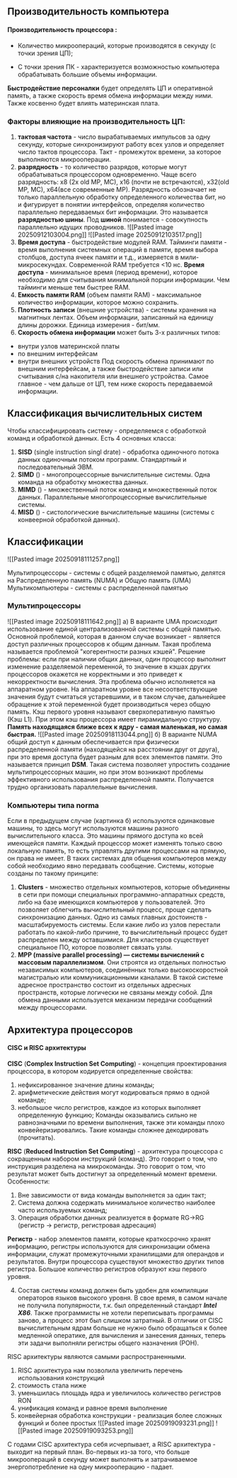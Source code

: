 ## Производительность компьютера

#### Производительность процессора :
- Количество микроопераций, которые производятся в секунду (с точки зрения ЦП);

- С точки зрения ПК - характеризуется возможностью компьютера обрабатывать большие объемы информации.

**Быстродействие персоналки** будет определять ЦП и оперативной память, а также скорость время обмена информации между ними. Также косвенно будет влиять материнская плата.

### Факторы влияющие на производительность ЦП:
1) **тактовая частота** - число вырабатываемых импульсов за одну секунду, которые синхронизируют работу всех узлов и определяет число тактов процессора. Такт - промежуток времени, за которое выполняются микрооперации. 
2) **разрядность** - то количество разрядов, которые могут обрабатываться процессором одновременно. Чаще всего разрядность: x8 (2x old MP, MC), x16 (почти не встречаются), x32(old MP, MC), x64(все современные MP). Разрядность обозначает не только параллельную обработку определенного количества бит, но и фигурирует в понятии интерфейсов, определяя количество параллельно передаваемых бит информации. Это называется **разрядностью шины**. Под **шиной** понимается - совокупность параллельно идущих проводников. 
![[Pasted image 20250912103004.png]]
![[Pasted image 20250912103517.png]]
3) **Время доступа** - быстродействие модулей RAM. Тайминги памяти - время выполнения системных операций в памяти, время выбора столбцов, доступа ячеек памяти и т.д., измеряется в мили- микросекундах. Современной RAM требуется <10 нс. **Время доступа** - минимальное время (период времени), которое необходимо для считывания минимальной порции информации. Чем тайминги меньше тем быстрее RAM.
4) **Емкость памяти RAM** (объем памяти RAM) - максимальное количество информации, которое можно сохранить.
5) **Плотность записи** (внешние устройства) - системы хранения на магнитных лентах. Объем информации, записанный на единицу длины дорожки. Единица измерения - бит/мм.
6) **Скорость обмена информации** может быть 3-х различных типов: 
- внутри узлов материнской платы
- по внешним интерфейсам
- внутри внешних устройств
Под скорость обмена принимают по внешним интерфейсам, а также быстродействие записи или считывания с/на накопителя или внешнего устройства. Самое главное - чем дальше от ЦП, тем ниже скорость передаваемой информации. 


## Классификация вычислительных систем

Чтобы классифицировать систему - определяемся с обработкой команд и обработкой данных. Есть 4 основных класса:
1) **SISD** (single instruction singl drate) - обработка одиночного потока данных одиночным потоком программ. Стандартный и последовательный ЭВМ.
2) **SIMD** () - многопроцессорные вычислительные системы. Одна команда на обработку множества данных.
3) **MIMD** () - множественный поток команд и множественный поток данных. Параллельные многопроцессорные вычислительные системы.
4) **MISD** () - систологические вычислительные машины (системы с конвеерной обработкой данных).


## Классификации
![[Pasted image 20250918111257.png]]

Мультипроцессоры - системы с общей разделяемой памятью, делятся на Распределенную память (NUMA) и Общую память (UMA)
Мультикомпьютеры - системы с распределенной памятью

### Мультипроцессоры
![[Pasted image 20250918111642.png]]
а) В варианте UMA происходит использование единой централизованной системы с общей памятью.
Основной проблемой, которая в данном случае возникает - является доступ различных процессоров к общим данным. Такая проблема называется проблемой "когерентности разных кэшей".
Решение проблемы: если при наличии общих данных, один процессор выполнит изменение разделяемой переменной, то значение в кэшах других процессоров окажется не корректными и это приведет к некорректности вычисления.
Эта проблема обычно исполняется на аппаратном уровне. На аппаратном уровне все несоответствующие значения будут считаться устаревшими, и в таком случае, дальнейшее обращение к этой переменной будет производиться через общую память.
Кэш первого уровня называют сверхоперативную памятью (Кэш L1).
При этом кэш процессора имеет пирамидальную структуру.
**Память находящаяся ближе всех к ядру - самая маленькая, но самая быстрая.**
![[Pasted image 20250918113044.png]]
б) В варианте NUMA общий доступ к данным обеспечивается при физически распределенной памяти (находящейся на расстоянии друг от друга), при это время доступа будет разным для всех элементов памяти. Это называется принцип **DSM**.
Такая система позволяет упростить создание мультипроцессорных машин, но при этом возникают проблемы эффективного использования распределенной памяти.
Получается трудно организовать параллельные вычисления.

### Компьютеры типа norma

Если в предыдущем случае (картинка б) используются одинаковые машины, то здесь могут используются машины разного вычислительного класса.
Это машины прямого доступа ко всей имеющейся памяти. Каждый процессор может изменять только свою локальную память, то есть управлять другими процессами на прямую, он права не имеет.
В таких системах для общения компьютеров между собой необходимо явно передавать сообщение.
Системы, которые созданы по такому принципе:
1) **Clusters** - множество отдельных компьютеров, которые объединены в сети при помощи специальных программно-аппаратных средств, либо на базе имеющихся компьютеров у пользователей. Это позволяет облегчить вычислительный процесс, проще сделать синхронизацию данных. Одно из самых главных достоинств - масштабируемость системы. Если какие либо из узлов перестали работать по какой-либо причине, то вычислительный процесс будет распределен между оставшимися. Для кластеров существует специальное ПО, которое позволяет связать узлы.
2) **MPP (massive parallel processing) — системы вычислений с массовым параллелизмом**. Они строятся из отдельных полностью независимых компьютеров, соединённых только высокоскоростной магистралью или коммуникационными каналами. В такой системе адресное пространство состоит из отдельных адресных пространств, которые логически не связаны между собой. Для обмена данными используется механизм передачи сообщений между процессорами.

## Архитектура процессоров

#### CISC и RISC архитектуры

**CISC** (**Complex Instruction Set Computing**) - концепция проектирования процессора, в котором кодируется определенные свойства:
1) нефиксированное значение длины команды;
2) арифметические действия могут кодироваться прямо в одной команде;
3) небольшое число регистров, каждое из которых выполняет определенную функцию;
Команды оказывались сильно не равнозначными по времени выполнения, также эти команды плохо конвейеризировались. Такие команды сложнее декодировать (прочитать).

**RISC** (**Reduced Instruction Set Computing**) - архитектура процессора с сокращенным набором инструкций (команд). Это говорит о том, что инструкция разделена на микрокоманды. Это говорит о том, что результат может быть достигнут за определенный момент времени.
Особенности:
1) Вне зависимости от вида команды выполняется за один такт;
2) Система должна содержать минимальное количество наиболее часто используемых команд;
3) Операция обработки данных реализуется в формате RG->RG (регистр -> регистр, регистровая адресация)

**Регистр** - набор элементов памяти, которые краткосрочно хранят информацию, регистры используются для синхронизации обмена информации, служат промежуточными хранилищами для операндов и результатов.
Внутри процессора существуют множество других типов регистра. Большое количество регистров образуют кэш первого уровня.

4) Состав системы команд должен быть удобен для компиляции операторов языков высокого уровня.
В свое время, в самом начале не получила популярности, т.к. был определенный стандарт ***Intel X86***. Также программисты не хотели переписывать программы заново, а процесс этот был слишком затратный.
В отличии от CISC вычислительным ядрам больше не нужно было обращаться к более медленной оператике, для вычисления и занесения данных, теперь эти задачи выполняли регистры общего назначения (РОН).

RISC архитектуры являются самыми распространенными.

1) RISC архитектура нам позволила увеличить перечень использования конструкций 
2) стоимость стала ниже
3) уменьшилась площадь ядра и увеличилось количество регистров RON
4) унификация команд и равное время выполнение
5) конвейерная обработка конструкции - реализация более сложных функций и более простых
![[Pasted image 20250919093231.png]]
![[Pasted image 20250919093253.png]]

С годами CISC архитектура себя исчерпывает, а RISC архитектура - выходит на первый план. Во-первых из-за того, что больше микроопераций в секунду может выполнять и затрачиваемое энергопотребление на одну микрооперацию - падает.